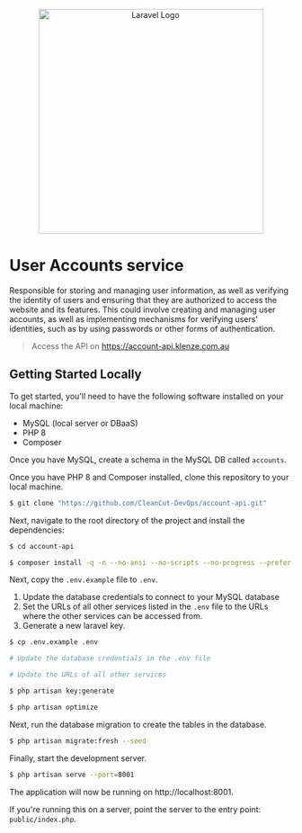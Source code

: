 <p align="center"><a href="https://laravel.com" target="_blank"><img src="https://raw.githubusercontent.com/laravel/art/master/logo-lockup/5%20SVG/2%20CMYK/1%20Full%20Color/laravel-logolockup-cmyk-red.svg" width="400" alt="Laravel Logo"></a></p>

# User Accounts service

Responsible for storing and managing user information, as well as verifying the identity of users and ensuring that they
are authorized to access the website and its features. This could involve creating and managing user accounts, as well
as implementing mechanisms for verifying users' identities, such as by using passwords or other forms of authentication.

> Access the API on https://account-api.klenze.com.au

## Getting Started Locally

To get started, you'll need to have the following software installed on your local machine:

- MySQL (local server or DBaaS)
- PHP 8
- Composer

Once you have MySQL, create a schema in the MySQL DB called `accounts`.

Once you have PHP 8 and Composer installed, clone this repository to your local machine.

```bash
$ git clone "https://github.com/CleanCut-DevOps/account-api.git"
```

Next, navigate to the root directory of the project and install the dependencies:

```bash
$ cd account-api

$ composer install -q -n --no-ansi --no-scripts --no-progress --prefer-dist
```

Next, copy the `.env.example` file to `.env`.

1. Update the database credentials to connect to your MySQL database
2. Set the URLs of all other services listed in the `.env` file to the URLs where the other services can be accessed
   from.
3. Generate a new laravel key.

```bash
$ cp .env.example .env

# Update the database credentials in the .env file

# Update the URLs of all other services

$ php artisan key:generate

$ php artisan optimize
```

Next, run the database migration to create the tables in the database.

```bash
$ php artisan migrate:fresh --seed
```

Finally, start the development server.

```bash
$ php artisan serve --port=8001
```

The application will now be running on http://localhost:8001.

If you're running this on a server, point the server to the entry point: `public/index.php`.
